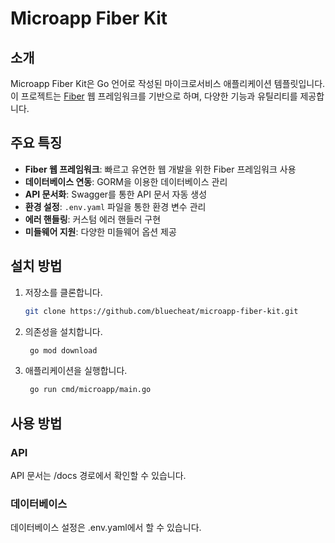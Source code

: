 # Microapp Fiber Kit

## 소개

Microapp Fiber Kit은 Go 언어로 작성된 마이크로서비스 애플리케이션 템플릿입니다. 이 프로젝트는 [Fiber](https://github.com/gofiber/fiber) 웹 프레임워크를 기반으로
하며, 다양한 기능과 유틸리티를 제공합니다.

## 주요 특징

- **Fiber 웹 프레임워크**: 빠르고 유연한 웹 개발을 위한 Fiber 프레임워크 사용
- **데이터베이스 연동**: GORM을 이용한 데이터베이스 관리
- **API 문서화**: Swagger를 통한 API 문서 자동 생성
- **환경 설정**: `.env.yaml` 파일을 통한 환경 변수 관리
- **에러 핸들링**: 커스텀 에러 핸들러 구현
- **미들웨어 지원**: 다양한 미들웨어 옵션 제공

## 설치 방법

1. 저장소를 클론합니다.
   ```bash
   git clone https://github.com/bluecheat/microapp-fiber-kit.git
   ```
2. 의존성을 설치합니다.
   ```bash
    go mod download
   ```
3. 애플리케이션을 실행합니다.
   ```bash
    go run cmd/microapp/main.go
   ```

## 사용 방법

### API

API 문서는 /docs 경로에서 확인할 수 있습니다.

### 데이터베이스

데이터베이스 설정은 .env.yaml에서 할 수 있습니다.
